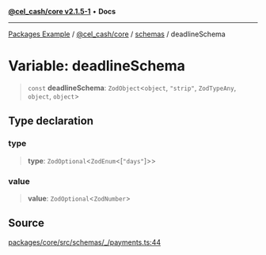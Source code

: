 [**@cel_cash/core v2.1.5-1**](../../README.md) • **Docs**

***

[Packages Example](../../../../README.md) / [@cel\_cash/core](../../README.md) / [schemas](../README.md) / deadlineSchema

# Variable: deadlineSchema

> `const` **deadlineSchema**: `ZodObject`\<`object`, `"strip"`, `ZodTypeAny`, `object`, `object`\>

## Type declaration

### type

> **type**: `ZodOptional`\<`ZodEnum`\<[`"days"`]\>\>

### value

> **value**: `ZodOptional`\<`ZodNumber`\>

## Source

[packages/core/src/schemas/\_/payments.ts:44](https://github.com/Pyxlab/celcash/blob/a34e89ae69c9dcb41ba66226cb05c8c8b83b7cf4/packages/core/src/schemas/_/payments.ts#L44)

